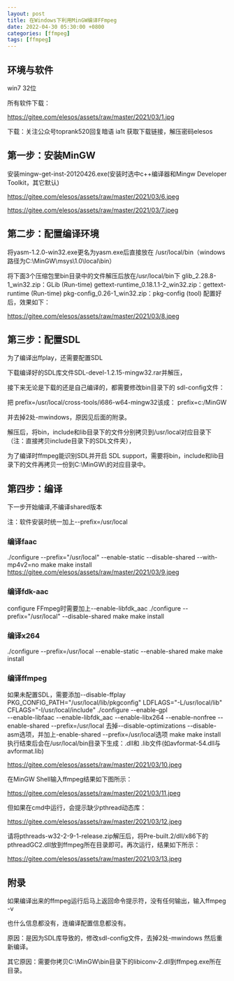 ```yaml
---
layout: post
title: 在Windows下利用MinGW编译FFmpeg
date: 2022-04-30 05:30:00 +0800
categories: [ffmpeg]
tags: [ffmpeg]
---
```

## 环境与软件
win7 32位

所有软件下载：

https://gitee.com/elesos/assets/raw/master/2021/03/1.jpg

下载：关注公众号toprank520回复暗语 ia1t 获取下载链接，解压密码elesos

## 第一步：安装MinGW
安装mingw-get-inst-20120426.exe(安装时选中c++编译器和Mingw Developer Toolkit，其它默认)

https://gitee.com/elesos/assets/raw/master/2021/03/6.jpeg

https://gitee.com/elesos/assets/raw/master/2021/03/7.jpeg
## 第二步：配置编译环境
将yasm-1.2.0-win32.exe更名为yasm.exe后直接放在 /usr/local/bin（windows路径为C:\MinGW\msys\1.0\local\bin）

将下面3个压缩包里bin目录中的文件解压后放在/usr/local/bin下
 glib_2.28.8-1_win32.zip：GLib (Run-time)
 gettext-runtime_0.18.1.1-2_win32.zip：gettext-runtime (Run-time)
 pkg-config_0.26-1_win32.zip：pkg-config (tool)
配置好后，效果如下：

https://gitee.com/elesos/assets/raw/master/2021/03/8.jpeg
## 第三步：配置SDL
为了编译出ffplay，还需要配置SDL

下载编译好的SDL库文件SDL-devel-1.2.15-mingw32.rar并解压，

接下来无论是下载的还是自己编译的，都需要修改bin目录下的 sdl-config文件：

把 prefix=/usr/local/cross-tools/i686-w64-mingw32该成： prefix=c:/MinGW

并去掉2处-mwindows，原因见后面的附录。

解压后，将bin，include和lib目录下的文件分别拷贝到/usr/local对应目录下（注：直接拷贝include目录下的SDL文件夹），

为了编译时ffmpeg能识别SDL并开启 SDL support，需要将bin，include和lib目录下的文件再拷贝一份到C:\MinGW\的对应目录中。
## 第四步：编译
下一步开始编译,不编译shared版本

注：软件安装时统一加上--prefix=/usr/local
### 编译faac
 ./configure --prefix="/usr/local" --enable-static --disable-shared --with-mp4v2=no
 make
 make install
https://gitee.com/elesos/assets/raw/master/2021/03/9.jpeg
### 编译fdk-aac
configure FFmpeg时需要加上--enable-libfdk_aac
 ./configure --prefix="/usr/local" --disable-shared
 make
 make install
### 编译x264
 ./configure --prefix=/usr/local --enable-static --enable-shared
 make
 make install
### 编译ffmpeg
如果未配置SDL，需要添加--disable-ffplay
 PKG_CONFIG_PATH="/usr/local/lib/pkgconfig" LDFLAGS="-L/usr/local/lib" CFLAGS="-I/usr/local/include" ./configure --enable-gpl  \
  --enable-libfaac --enable-libfdk_aac --enable-libx264 --enable-nonfree --enable-shared --prefix=/usr/local
去掉--disable-optimizations --disable-asm选项，并加上-enable-shared --prefix=/usr/local选项
 make 
 make install
执行结束后会在/usr/local/bin目录下生成：.dll和 .lib文件(如avformat-54.dll与avformat.lib)

https://gitee.com/elesos/assets/raw/master/2021/03/10.jpeg

在MinGW Shell输入ffmpeg结果如下图所示：

https://gitee.com/elesos/assets/raw/master/2021/03/11.jpeg

但如果在cmd中运行，会提示缺少pthread动态库：

https://gitee.com/elesos/assets/raw/master/2021/03/12.jpeg

请将pthreads-w32-2-9-1-release.zip解压后，将Pre-built.2/dll/x86下的pthreadGC2.dll放到ffmpeg所在目录即可。再次运行，结果如下所示：

https://gitee.com/elesos/assets/raw/master/2021/03/13.jpeg
## 附录
如果编译出来的ffmpeg运行后马上返回命令提示符，没有任何输出，输入ffmpeg -v

也什么信息都没有，连编译配置信息都没有。

原因：是因为SDL库导致的，修改sdl-config文件，去掉2处-mwindows 然后重新编译。

其它原因：需要你拷贝C:\MinGW\bin目录下的libiconv-2.dll到ffmpeg.exe所在目录。
